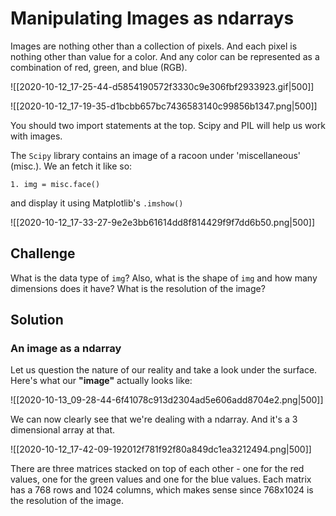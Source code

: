 # Manipulating Images as ndarrays

Images are nothing other than a collection of pixels. And each pixel is nothing other than value for a color. And any color can be represented as a combination of red, green, and blue (RGB).

![[2020-10-12_17-25-44-d5854190572f3330c9e306fbf2933923.gif|500]]

![[2020-10-12_17-19-35-d1bcbb657bc7436583140c99856b1347.png|500]]

You should two import statements at the top. Scipy and PIL will help us work with images.

The `Scipy` library contains an image of a racoon under 'miscellaneous' (misc.). We an fetch it like so:

`1. img = misc.face()`

and display it using Matplotlib's `.imshow()`

![[2020-10-12_17-33-27-9e2e3bb61614dd8f814429f9f7dd6b50.png|500]]

## Challenge

What is the data type of `img`? Also, what is the shape of `img` and how many dimensions does it have? What is the resolution of the image?

## Solution

### An image as a ndarray

Let us question the nature of our reality and take a look under the surface. Here's what our **"image"** actually looks like:

![[2020-10-13_09-28-44-6f41078c913d2304ad5e606add8704e2.png|500]]

We can now clearly see that we're dealing with a ndarray. And it's a 3 dimensional array at that.

![[2020-10-12_17-42-09-192012f781f92f80a849dc1ea3212494.png|500]]

There are three matrices stacked on top of each other - one for the red values, one for the green values and one for the blue values. Each matrix has a 768 rows and 1024 columns, which makes sense since 768x1024 is the resolution of the image.